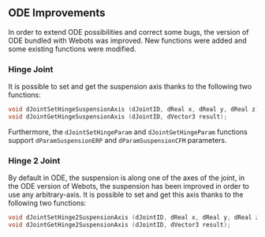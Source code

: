 ## ODE Improvements

In order to extend ODE possibilities and correct some bugs, the version of ODE bundled with Webots was improved.
New functions were added and some existing functions were modified.

### Hinge Joint

It is possible to set and get the suspension axis thanks to the following two functions:

```c
void dJointSetHingeSuspensionAxis (dJointID, dReal x, dReal y, dReal z);
void dJointGetHingeSuspensionAxis (dJointID, dVector3 result);
```

Furthermore, the `dJointSetHingeParam` and `dJointGetHingeParam` functions support `dParamSuspensionERP` and `dParamSuspensionCFM` parameters.

### Hinge 2 Joint

By default in ODE, the suspension is along one of the axes of the joint, in the ODE version of Webots, the suspension has been improved in order to use any arbitrary-axis.
It is possible to set and get this axis thanks to the following two functions:

```c
void dJointSetHinge2SuspensionAxis (dJointID, dReal x, dReal y, dReal z);
void dJointGetHinge2SuspensionAxis (dJointID, dVector3 result);
```
